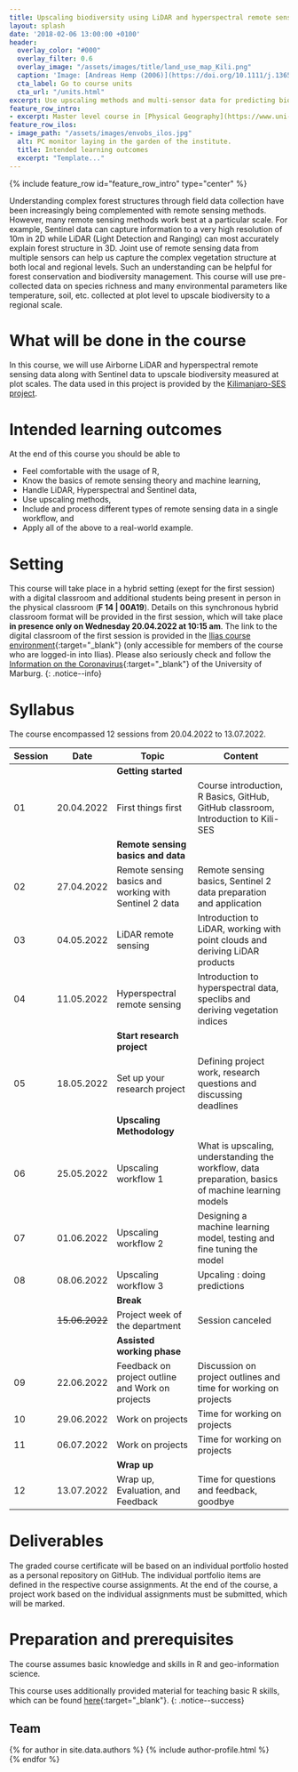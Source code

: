 ```yaml
---
title: Upscaling biodiversity using LiDAR and hyperspectral remote sensing
layout: splash
date: '2018-02-06 13:00:00 +0100'
header:
  overlay_color: "#000"
  overlay_filter: 0.6
  overlay_image: "/assets/images/title/land_use_map_Kili.png"
  caption: 'Image: [Andreas Hemp (2006)](https://doi.org/10.1111/j.1365-2028.2006.00679.x)'
  cta_label: Go to course units
  cta_url: "/units.html"
excerpt: Use upscaling methods and multi-sensor data for predicting biodiversity.
feature_row_intro:
- excerpt: Master level course in [Physical Geography](https://www.uni-marburg.de/de/fb19/studium/studiengaenge/m-sc-physische-geographie/herzlich-willkommen-beim-master-physische-geographie){:target="_blank"} at Marburg University
feature_row_ilos:
- image_path: "/assets/images/envobs_ilos.jpg"
  alt: PC monitor laying in the garden of the institute.
  title: Intended learning outcomes
  excerpt: "Template..."
---
```


{% include feature_row id="feature_row_intro" type="center" %}

Understanding complex forest structures through field data collection have been increasingly being complemented with remote sensing methods. However, many remote sensing methods work best at a particular scale.
For example, Sentinel data can capture information to a very high resolution of 10m in 2D while LiDAR (Light Detection and Ranging) can most accurately explain forest structure in 3D.
Joint use of remote sensing data from multiple sensors can help us capture the complex vegetation structure at both local and regional levels. Such an understanding can be helpful for forest conservation and biodiversity management. 
This course will use pre-collected data on species richness and many environmental parameters like temperature, soil, etc. collected at plot level to upscale biodiversity to a regional scale. 


# What will be done in the course 
In this course, we will use Airborne LiDAR and hyperspectral remote sensing data along with Sentinel data to upscale biodiversity measured at plot scales.
The data used in this project is provided by the [Kilimanjaro-SES project](https://kili-ses.senckenberg.de/).



# Intended learning outcomes
At the end of this course you should be able to
  
* Feel comfortable with the usage of R,
* Know the basics of remote sensing theory and machine learning,
* Handle LiDAR, Hyperspectral and Sentinel data,
* Use upscaling methods,
* Include and process different types of remote sensing data in a single workflow, and
* Apply all of the above to a real-world example.




# Setting

This course will take place in a hybrid setting (exept for the first session) with a digital classroom and additional students being present in person in the physical classroom (**F 14 | 00A19**).
Details on this synchronous hybrid classroom format will be provided in the first session, which will take place **in presence only on Wednesday 20.04.2022 at 10:15 am**.
The link to the digital classroom of the first session is provided in the [Ilias course environment](https://ilias.uni-marburg.de/goto.php?target=crs_2785662&client_id=UNIMR){:target="_blank"}
 (only accessible for members of the course who are logged-in into Ilias). 
Please also seriously check and follow the [Information on the Coronavirus](https://www.uni-marburg.de/de/universitaet/administration/sicherheit/coronavirus){:target="_blank"} of the University of Marburg.
{: .notice--info}




# Syllabus

The course encompassed 12 sessions from 20.04.2022 to 13.07.2022.

| Session | Date | Topic | Content |
|---------|------|-------|---------|
||| **Getting started** |
| 01 | 20.04.2022   | First things first                                     | Course introduction, R Basics, GitHub, GitHub classroom, Introduction to Kili-SES |
||| **Remote sensing basics and data**  |
| 02 | 27.04.2022   | Remote sensing basics and working with Sentinel 2 data | Remote sensing basics, Sentinel 2 data preparation and application |
| 03 | 04.05.2022   | LiDAR remote sensing          	                     | Introduction to LiDAR, working with point clouds and deriving LiDAR products|
| 04 | 11.05.2022   | Hyperspectral remote sensing                           | Introduction to hyperspectral data, speclibs and deriving vegetation indices |
||| **Start research project**  |
| 05 | 18.05.2022   | Set up your research project      		     | Defining project work, research questions and discussing deadlines |
||| **Upscaling Methodology**                              |
| 06 | 25.05.2022   | Upscaling workflow 1                                       | What is upscaling, understanding the workflow, data preparation, basics of machine learning models |
| 07 | 01.06.2022   | Upscaling workflow 2 	                            	 | Designing a machine learning model, testing and fine tuning the model |
| 08 | 08.06.2022   | Upscaling workflow 3	                            	 | Upcaling : doing predictions |
||| **Break**                              |
|  | ~~15.06.2022~~ | Project week of the department                         | Session canceled |
||| **Assisted working phase** |
| 09 | 22.06.2022   | Feedback on project outline and Work on projects | Discussion on project outlines and time for working on projects             |
| 10 | 29.06.2022   | Work on projects | Time for working on projects             |
| 11 | 06.07.2022   | Work on projects | Time for working on projects             |
||| **Wrap up** |
| 12 | 13.07.2022   | Wrap up, Evaluation, and Feedback                      | Time for questions and feedback, goodbye |


# Deliverables

The graded course certificate will be based on an individual portfolio hosted as a personal repository on GitHub. 
The individual portfolio items are defined in the respective course assignments. 
At the end of the course, a project work based on the individual assignments must be submitted, which will be marked.


# Preparation and prerequisites

The course assumes basic knowledge and skills in R and geo-information science.

This course uses additionally provided material for teaching basic R skills, 
which can be found [here](https://geomoer.github.io/moer-base-r/){:target="_blank"}.
{: .notice--success}

## Team

{% for author in site.data.authors %}
  {% include author-profile.html %}
 <br />
{% endfor %}


